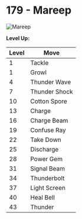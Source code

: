 # 179 - Mareep
![][179]

**Level Up:**

Level | Move
---   | ---
  1   | Tackle
  1   | Growl
  4   | Thunder Wave
  7   | Thunder Shock
 10   | Cotton Spore
 13   | Charge
 16   | Charge Beam
 19   | Confuse Ray
 22   | Take Down
 25   | Discharge
 28   | Power Gem
 31   | Signal Beam
 34   | Thunderbolt
 37   | Light Screen
 40   | Heal Bell
 43   | Thunder



[179]: https://raw.githubusercontent.com/PokeAPI/sprites/master/sprites/pokemon/179.png "Mareep"
